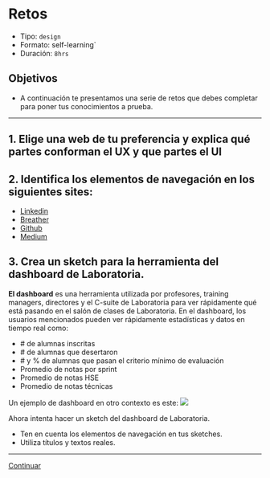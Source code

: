 # Retos
- Tipo: `design`
- Formato: self-learning`
- Duración: `8hrs`

## Objetivos

- A continuación te presentamos una serie de retos que debes completar para
poner tus conocimientos a prueba.

***

## 1. Elige una web de tu preferencia y explica qué partes conforman el UX y que partes el UI


## 2. Identifica los elementos de navegación en los siguientes sites:
 
 * [Linkedin](http://linkedin.com/)
 * [Breather](http://breather.com/)
 * [Github](https://github.com)
 * [Medium](http://medium.com)
 
## 3. Crea un sketch para la herramienta del dashboard de Laboratoria. 

**El dashboard** es una herramienta utilizada por profesores, training managers, directores y el C-suite de Laboratoria para ver rápidamente qué está pasando en el salón de clases de Laboratoria. En el dashboard, los usuarios mencionados pueden ver rápidamente estadísticas y datos en tiempo real como:

- \# de alumnas inscritas
- \# de alumnas que desertaron
- \# y % de alumnas que pasan el criterio mínimo de evaluación
- Promedio de notas por sprint
- Promedio de notas HSE
- Promedio de notas técnicas

Un ejemplo de dashboard en otro contexto es este: ![](https://cdn.colorlib.com/wp/wp-content/uploads/sites/2/free-bootstrap-admin-dashboard-templates.jpg)



Ahora intenta hacer un sketch del dashboard de Laboratoria.

* Ten en cuenta los elementos de navegación en tus sketches.
* Utiliza títulos y textos reales.




***
[Continuar]()